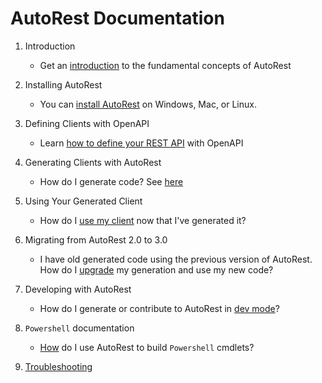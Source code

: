 # AutoRest Documentation

1. Introduction
    - Get an [introduction][introduction] to the fundamental concepts of AutoRest

2. Installing AutoRest
    - You can [install AutoRest][install] on Windows, Mac, or Linux.

3. Defining Clients with OpenAPI
    - Learn [how to define your REST API][openapi] with OpenAPI

4. Generating Clients with AutoRest
    - How do I generate code? See [here][generate]

5. Using Your Generated Client
    - How do I [use my client][client] now that I've generated it?

6. Migrating from AutoRest 2.0 to 3.0
    - I have old generated code using the previous version of AutoRest. How do I [upgrade][migrate] my generation and use my new code?

7. Developing with AutoRest
    - How do I generate or contribute to AutoRest in [dev mode][dev]?

8. `Powershell` documentation
    - [How][powershell] do I use AutoRest to build `Powershell` cmdlets?

9. [Troubleshooting][troubleshooting]

<!-- LINKS -->
[introduction]: https://github.com/Azure/autorest/blob/master/docs/introduction.md
[install]: https://github.com/Azure/autorest/blob/master/docs/install/readme.md
[openapi]: https://github.com/Azure/autorest/blob/master/docs/openapi/readme.md
[generate]: https://github.com/Azure/autorest/blob/master/docs/generate/readme.md
[client]: https://github.com/Azure/autorest/blob/master/docs/client/readme.md
[migrate]: https://github.com/Azure/autorest/blob/master/docs/migrate/readme.md
[dev]: https://github.com/Azure/autorest/blob/master/docs/developer/readme.md
[powershell]: https://github.com/Azure/autorest/blob/master/docs/powershell/readme.md
[troubleshooting]: https://github.com/Azure/autorest/blob/master/docs/troubleshooting.md
